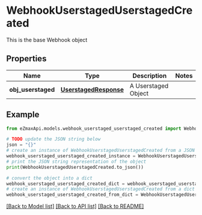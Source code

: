 # WebhookUserstagedUserstagedCreated

This is the base Webhook object

## Properties

Name | Type | Description | Notes
------------ | ------------- | ------------- | -------------
**obj_userstaged** | [**UserstagedResponse**](UserstagedResponse.md) | A Userstaged Object | 

## Example

```python
from eZmaxApi.models.webhook_userstaged_userstaged_created import WebhookUserstagedUserstagedCreated

# TODO update the JSON string below
json = "{}"
# create an instance of WebhookUserstagedUserstagedCreated from a JSON string
webhook_userstaged_userstaged_created_instance = WebhookUserstagedUserstagedCreated.from_json(json)
# print the JSON string representation of the object
print(WebhookUserstagedUserstagedCreated.to_json())

# convert the object into a dict
webhook_userstaged_userstaged_created_dict = webhook_userstaged_userstaged_created_instance.to_dict()
# create an instance of WebhookUserstagedUserstagedCreated from a dict
webhook_userstaged_userstaged_created_from_dict = WebhookUserstagedUserstagedCreated.from_dict(webhook_userstaged_userstaged_created_dict)
```
[[Back to Model list]](../README.md#documentation-for-models) [[Back to API list]](../README.md#documentation-for-api-endpoints) [[Back to README]](../README.md)


